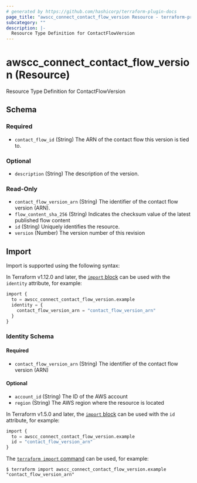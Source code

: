```yaml
---
# generated by https://github.com/hashicorp/terraform-plugin-docs
page_title: "awscc_connect_contact_flow_version Resource - terraform-provider-awscc"
subcategory: ""
description: |-
  Resource Type Definition for ContactFlowVersion
---
```


# awscc_connect_contact_flow_version (Resource)

Resource Type Definition for ContactFlowVersion



<!-- schema generated by tfplugindocs -->
## Schema

### Required

- `contact_flow_id` (String) The ARN of the contact flow this version is tied to.

### Optional

- `description` (String) The description of the version.

### Read-Only

- `contact_flow_version_arn` (String) The identifier of the contact flow version (ARN).
- `flow_content_sha_256` (String) Indicates the checksum value of the latest published flow content
- `id` (String) Uniquely identifies the resource.
- `version` (Number) The version number of this revision

## Import

Import is supported using the following syntax:

In Terraform v1.12.0 and later, the [`import` block](https://developer.hashicorp.com/terraform/language/import) can be used with the `identity` attribute, for example:

```terraform
import {
  to = awscc_connect_contact_flow_version.example
  identity = {
    contact_flow_version_arn = "contact_flow_version_arn"
  }
}
```

<!-- schema generated by tfplugindocs -->
### Identity Schema

#### Required

- `contact_flow_version_arn` (String) The identifier of the contact flow version (ARN)

#### Optional

- `account_id` (String) The ID of the AWS account
- `region` (String) The AWS region where the resource is located

In Terraform v1.5.0 and later, the [`import` block](https://developer.hashicorp.com/terraform/language/import) can be used with the `id` attribute, for example:

```terraform
import {
  to = awscc_connect_contact_flow_version.example
  id = "contact_flow_version_arn"
}
```

The [`terraform import` command](https://developer.hashicorp.com/terraform/cli/commands/import) can be used, for example:

```shell
$ terraform import awscc_connect_contact_flow_version.example "contact_flow_version_arn"
```
